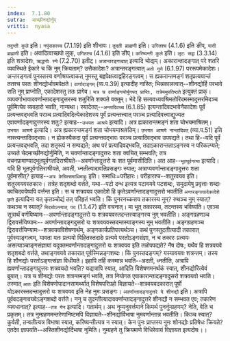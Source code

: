 ```yaml
---
index:  7.1.80
sutra:  आच्छीनद्योर्नुम्
vritti:  nyasa
---
```


`तदुन्ती कुले` इति। `नपुंसकाच्च` (7.1.19) इति शीभावः। `तुदती ब्राह्मणी` इति। `उगितश्च` (4.1.6) इति ङीप्, `याती ब्राह्मणी` इति। अवादित्वाच्छपो लुक्, `उगितश्च` (4.1.6) इति ङीप्। `करिष्यन्ती कुले` इति। `लृटः सद्वा` (3.3.14) इति शत्रादेशः, `ऋद्धनोः स्ये` (7.2.70) इतीट्।
`अत्रान्तरङ्गत्वात्` इत्यादि चोद्यम्। अकारान्तादङ्गात् परे शतरि व्यवस्थिते ईकारे च किं नुम् क्रियताम्? उत्तैकादेशः? अत्रान्तरङ्गत्वात् `अतो गुणे` (6.1.97) पररूपमेकादेशः। अन्तरङ्गत्वं पुनस्तस्य वर्णाश्रयत्वाकत् नुमस्तु बह्वपेक्षत्वाद्वहिरङ्गत्वम्। स ह्यकरान्तमङ्गं शतृप्रत्ययान्तं ततश्च परतः शीनद्योर्भावमपेक्षते। `वार्णादाङ्गम्` (व्य.प.39) इत्यादीह नास्ति; भिन्नकालत्वात्--शीनद्योर्हि परभावे सति नुम् प्राप्नोति, एकादेशस्तु ततः प्रागेव। `यत्र च वार्णाङ्गयोर्युगपत् प्राप्तिः, तत्रेयमुपतिष्ठते` इत्युक्तं प्राक्। व्यपवर्गाभावादवर्णान्तादङ्गादुत्तरस्य शतुरिति शक्यते वक्तुम्। भेदे हि सत्यवध्यवश्रिमतोरिदमस्मादुत्तरमिदञ्च पूर्वमित्येव व्यवहारो भवति, नान्यथा। स्यादेतत्--`अन्तादिवच्च` (6.1.85) इत्यन्तादिवदभावेनैकादेशः पूर्वं प्रत्यन्तवद्भवति परञ्च प्रत्यादिवदित्येकादेशस्य पूर्वं प्रत्यन्तत्त्वात् परञ्च प्रत्यादिवत्त्वाद्युज्यत एवावर्णादङ्गादुत्तरस्य शतुः? इत्याह--`उभयत आश्रये` इत्यादि। अत्र ह्यकारान्तमङ्गं शता चोभयमाश्रितम्। `उभयत आश्रये` इत्यादि। अत्र ह्यकारन्तमङ्गं शता चोभयमाश्र#तिम्। `उभयत आश्रये नान्तादिवत्` (व्या.प.51) इति नास्त्यन्तादिवद्भावः। न ह्येकस्यैकदा पूर्वं प्रत्यन्तवद्भावः परञ्च प्रत्यादिवद्भाव उपपद्यते। तथा हि--यदि पूर्वं प्रत्यन्तवद्भवति, तदा शतृरूपं न सम्पद्यते; अथ परं प्रत्यादिवद्भवति, तदाऽकारान्तताऽङ्गस्य न परिकल्प्यते; उच्यते चेदमाच्छीनद्योर्नुमिति, न चवर्णान्तादङ्गादुत्तरः शता क्वचित् सम्भवति; तत्र वचनप्रामाण्याद्भूतपूर्वगतदिराश्रीयते--अवर्णान्तादुत्तरो यः शत पूर्वमासीदिति। अत आह--`भूतपूर्वगत्या` इत्यादि। यदि हि भूतपूर्वगतिराश्रीयते, अवती, ध्नतीत्यादावतिप्रसङ्गः स्यात्; अत्राप्यवर्णान्तादङ्गादुत्तरः शता पूर्वमासीत्? इत्याह--`अत्र केचित्समाधिमाहुः` इति। समाधिः=परीहारः। परीहारश्च--शतुरवयव इति। शतुरवयवस्तकारः। तत्रेह शतृशब्दो वर्त्तते, यथा--पटो दन्ध इत्यत्र पटावयवे पटशब्दः, समुदायेषु प्रवृत्ताः शब्दाः क्वचिदवयेष्वपि वर्त्तन्त इति। स च शत्रवयव एकादेशे हि कृतेऽवर्णान्तादङ्गादुत्तरो भवतीति `अन्तरङ्गत्वादेकादेशे कृते` इत्यादिना यत् कृतञ्चोद्यं तत् परिहृतं भवति। किं पुनरनच्कसय तकारस्य नुम्? रुथञ्च नुम् स्यात्? कथञ्च न स्यात्? `मिदचोऽन्त्यात् परः` (1.1.47) इति वचनात्। मा भूत् तकारस्य, तदन्तस्य भविष्यति। एवञ्च सूत्रार्थं वर्णयिष्यामः--अवर्णान्तादङ्गादुत्तरो यः शत्रवयवस्तदन्तस्याङ्गस्य नुम् भवतीति। अङ्गग्रहणञ्च द्विरावर्त्तयिष्यामः-- अवर्णान्तादङ्गदुत्तरो यः शत्रवयवस्तदन्तस्याङ्गस्य नुम् भवतीति। अङ्गग्रहणञ्च द्विरावर्त्तयिण्यामः--शत्रवयवविशेषणार्थम्, अङ्गकार्यप्रतिपत्त्यर्थञ्च। कथं पुनस्तुदतीत्यादी तकारात् पूर्वस्याङ्गत्वम्, यावता यतः प्रत्ययो विहितस्तदादेः प्रत्यये परतोऽङ्गसंज्ञा, न च तकारः प्रत्ययः असत्याञ्चाङ्गसंज्ञायां यदुक्तमवर्णान्तादङ्गादुत्तरो यः शत्रवयव इति तन्नोपपद्यते? नैष दोषः; यथैव हि शत्रवयवे शतृशबदो वर्त्तते, तथाङ्गवयवे तकारात् पूर्वस्मिन्नङ्गशब्दः। किं पुनस्तदङ्गम्? यस्यावयवः शत्रन्तम्। तस्य हि शौनद्योः परतोऽङ्गत्संज्ञा विधीयते।
इहापि तर्हि कस्मान्न भवति--अदती, ध्नतीति, अत्रापि ह्यवर्णान्तादङ्गादुत्तरः शत्रवयदो भवति? यद्यत्रापि स्यात्, आदिति विशेषणमनर्थकं स्यात्, शीनद्योरित्येवं ब्रूयात्। यत्र च शीनद्योः परतः शत्रन्तमङ्गं भवति, तत्र नियोगत एवाकारान्तादङ्गादुसरो शत्रवयवो भवति। तस्मात् `आतः` इति विशेषणोपादानसामर्थ्यात् विशेषपरिग्रहो विज्ञायते--शत्रवयवदकारात् पूर्षो योऽकारस्तदन्तादुत्तरो यः शत्रवयव इति नेह नुमः प्रसङ्गः। `अवर्णान्तादङ्गादुत्तरे ये शीनद्यौ` इति। अत्रापि पूर्ववदङ्गावयवेऽङ्गशब्दो वर्त्तते। ननु च तुदन्तीत्यादाववर्णान्तादङ्गादुत्तरे शीनद्यौ न सम्भवत एव; तकारेण व्यवधानात्? इत्याह--`तत्र येन` इत्यादि। गतार्थम्। अथ नुम्यनुवर्त्तमाने किमर्थ पुनर्नुम्ग्रहणम्? नेति, वेति च प्रकृतम्। तत्र नुम्ग्रहणमन्तरेणानिष्टमपि विज्ञायते--शीनद्योर्विभाषा नुमवर्णान्तान्न भवतीति। किञ्च स्यात्? कुर्वती, तन्वतीत्यत्र विभाषा स्यात्, करिष्यन्तीत्यत्र न स्यात्। केन पुनः प्राप्तस्य नुमः शोनद्योः प्रतिषेधः क्रियते? एतदेव ज्ञापयति--अस्तिशीनद्योर्दिभाषा नुमिति। नुम्ग्रहणे तु क्रियमाणे विधिरेवायं विज्ञायत इत्यदोषः।।

